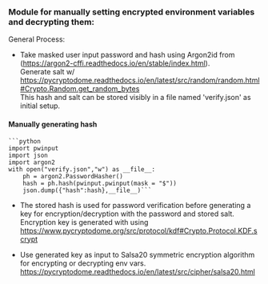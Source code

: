 
### Module for manually setting encrypted environment variables and decrypting them:

General Process:

- Take masked user input password and hash using Argon2id from (https://argon2-cffi.readthedocs.io/en/stable/index.html).  
Generate salt w/ https://pycryptodome.readthedocs.io/en/latest/src/random/random.html#Crypto.Random.get_random_bytes  
This hash and salt can be stored visibly in a file named 'verify.json' as initial setup.  
#### Manually generating hash  
    ```python
    import pwinput
    import json
    import argon2
    with open("verify.json","w") as __file__:
        ph = argon2.PasswordHasher()
        hash = ph.hash(pwinput.pwinput(mask = "$"))
        json.dump({"hash":hash},__file__)```
      
    
- The stored hash is used for password verification before generating a key for encryption/decryption with the password and stored salt.  
Encryption key is generated with using https://www.pycryptodome.org/src/protocol/kdf#Crypto.Protocol.KDF.scrypt  
    
- Use generated key as input to Salsa20 symmetric encryption algorithm for encrypting or decrypting env vars.  
https://pycryptodome.readthedocs.io/en/latest/src/cipher/salsa20.html